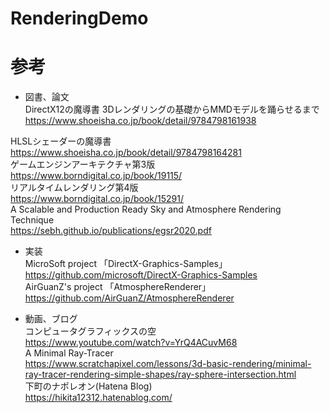 # RenderingDemo

# 参考
* 図書、論文  
DirectX12の魔導書 3Dレンダリングの基礎からMMDモデルを踊らせるまで  
https://www.shoeisha.co.jp/book/detail/9784798161938

HLSLシェーダーの魔導書  
https://www.shoeisha.co.jp/book/detail/9784798164281  
ゲームエンジンアーキテクチャ第3版  
https://www.borndigital.co.jp/book/19115/  
リアルタイムレンダリング第4版  
https://www.borndigital.co.jp/book/15291/  
A Scalable and Production Ready Sky and Atmosphere Rendering Technique  
https://sebh.github.io/publications/egsr2020.pdf  
  
* 実装  
MicroSoft project 「DirectX-Graphics-Samples」  
https://github.com/microsoft/DirectX-Graphics-Samples  
AirGuanZ's project 「AtmosphereRenderer」  
https://github.com/AirGuanZ/AtmosphereRenderer  
  
* 動画、ブログ  
コンピュータグラフィックスの空  
https://www.youtube.com/watch?v=YrQ4ACuvM68  
A Minimal Ray-Tracer  
https://www.scratchapixel.com/lessons/3d-basic-rendering/minimal-ray-tracer-rendering-simple-shapes/ray-sphere-intersection.html  
下町のナポレオン(Hatena Blog)  
https://hikita12312.hatenablog.com/  
